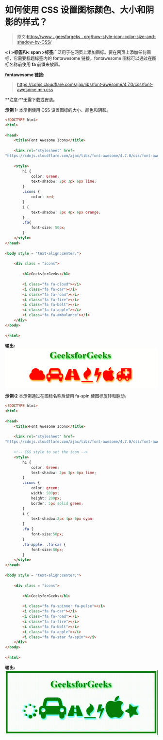 # 如何使用 CSS 设置图标颜色、大小和阴影的样式？

> 原文:[https://www . geesforgeks . org/how-style-icon-color-size-and-shadow-by-CSS/](https://www.geeksforgeeks.org/how-to-style-icon-color-size-and-shadow-by-using-css/)

**< i >标签和< span >标签**广泛用于在网页上添加图标。要在网页上添加任何图标，它需要标题标签内的 fontawesome 链接。fontawesome 图标可以通过在图标名称前使用 **fa** 前缀来放置。

**fontawesome 链接:**

> https://cdnjs.cloudflare.com/ajax/libs/font-awesome/4.7.0/css/font-awesome.min.css

**注意:**无需下载或安装。

**示例 1:** 本示例使用 CSS 设置图标的大小、颜色和阴影。

```html
<!DOCTYPE html>
<html>

<head>
    <title>Font Awesome Icons</title>

    <link rel="stylesheet" href=
"https://cdnjs.cloudflare.com/ajax/libs/font-awesome/4.7.0/css/font-awesome.min.css">

    <style>
        h1 {
            color: Green;
            text-shadow: 2px 3px 6px lime;
        }
        .icons {
            color: red;
        }
        i {
            text-shadow: 2px 4px 6px orange;
        }
        .fa{
            font-size: 50px;
        }
    </style>
</head>

<body style = "text-align:center;">

    <div class = "icons">

        <h1>GeeksforGeeks</h1>

        <i class="fa fa-cloud"></i>
        <i class="fa fa-car"></i>
        <i class="fa fa-road"></i>
        <i class="fa fa-fire"></i>
        <i class="fa fa-bolt"></i>
        <i class="fa fa-apple"></i>
        <i class="fa fa-ambulance"></i>
    </div>
</body>

</html>                           
```

**输出:**
![](img/f1960f7d3b49d56ad4a0b33adcd6e33e.png)

**示例:2** 本示例通过在图标名称后使用 fa-spin 使图标旋转和脉动。

```html
<!DOCTYPE html>
<html>

<head>
    <title>Font Awesome Icons</title>

    <link rel="stylesheet" href=
"https://cdnjs.cloudflare.com/ajax/libs/font-awesome/4.7.0/css/font-awesome.min.css">

    <!-- CSS style to set the icon -->
    <style>
        h1 {
            color: Green;
            text-shadow: 2px 3px 6px lime;
        }
        .icons {
            color: green;
            width: 500px;
            height: 200px;
            border: 5px solid green;
        }
        i {
            text-shadow:2px 4px 6px cyan;
        }
        .fa {
            font-size:50px;
        }
        .fa-apple, .fa-car {
            font-size:80px;
        }
    </style>
</head>

<body style = "text-align:center;">

    <div class = "icons">

        <h1>GeeksforGeeks</h1>

        <i class="fa fa-spinner fa-pulse"></i>
        <i class="fa fa-car"></i>
        <i class="fa fa-road"></i>
        <i class="fa fa-fire"></i>
        <i class="fa fa-bolt"></i>
        <i class="fa fa-apple"></i>
        <i class="fa fa-star fa-spin"></i>
    </div>
</body>

</html>                    
```

**输出:**
![](img/a91a4a4d34bc819968b7ed7e838335c4.png)